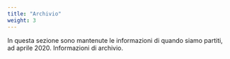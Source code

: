 ```yaml
---
title: "Archivio"
weight: 3
---
```


In questa sezione sono mantenute le informazioni di quando siamo partiti, ad aprile 2020.  Informazioni di archivio.

